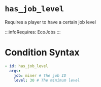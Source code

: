 # `has_job_level`

Requires a player to have a certain job level

:::infoRequires:
EcoJobs
:::
# Condition Syntax
```yaml
- id: has_job_level
  args:
    job: miner # The job ID
    level: 30 # The minimum level
```
